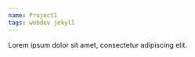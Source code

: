 ```yaml
---
name: Project1
tags: webdev jekyll 
---
```

Lorem ipsum dolor sit amet, consectetur adipiscing elit.